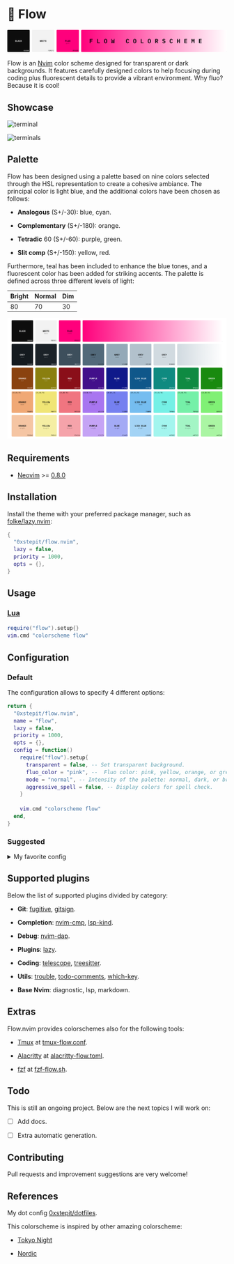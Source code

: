 # 🌊 Flow

![logo](./assets/flow-logo.png) 

Flow is an [Nvim](https://github.com/neovim/neovim) color scheme designed for transparent or dark backgrounds. It features
carefully designed colors to help focusing during coding plus fluorescent details to provide a vibrant environment. Why fluo? Because it is
cool!

## Showcase

![terminal](./assets/flow-single-terminal.png) 

![terminals](./assets/flow-multiple-terminals.png)

## Palette

Flow has been designed using a palette based on nine colors selected through the HSL representation to
create a cohesive ambiance. The principal color is light blue, and the additional colors have been chosen
as follows:

- **Analogous** (S+/-30): blue, cyan.

- **Complementary** (S+/-180): orange.

- **Tetradic** 60 (S+/-60): purple, green.

- **Slit comp** (S+/-150): yellow, red.

Furthermore, teal has been included to enhance the blue tones, and a fluorescent color has been added for
striking accents. The palette is defined across three different levels of light:

|Bright|Normal|Dim|
|-|-|-|
|80|70|30|

![palette](./assets/flow-palette.png) 


## Requirements

- [Neovim](https://github.com/neovim/neovim) >=
  [0.8.0](https://github.com/neovim/neovim/releases/tag/v0.8.0)

## Installation

Install the theme with your preferred package manager, such as
[folke/lazy.nvim](https://github.com/folke/lazy.nvim):

```lua
{
  "0xstepit/flow.nvim",
  lazy = false,
  priority = 1000,
  opts = {},
}
```

## Usage

### [Lua](https://www.lua.org)

```lua
require("flow").setup{}
vim.cmd "colorscheme flow"
```

## Configuration

### Default

The configuration allows to specify 4 different options:

```lua 
return {
  "0xstepit/flow.nvim",
  name = "Flow",
  lazy = false,
  priority = 1000,
  opts = {},
  config = function()
    require("flow").setup{
      transparent = false, -- Set transparent background.
      fluo_color = "pink", --  Fluo color: pink, yellow, orange, or green.
      mode = "normal", -- Intensity of the palette: normal, dark, or bright. Notice that dark is ugly!
      aggressive_spell = false, -- Display colors for spell check.
    }

    vim.cmd "colorscheme flow"
  end,
}
```

### Suggested

<details>
<summary>My favorite config</summary>

```lua
return {
  "0xstepit/flow.nvim",
  lazy = false,
  priority = 1000,
  opts = {},
  config = function()
    require("flow").setup{
      transparent = true,
      fluo_color = "pink",
      mode = "normal",
      aggressive_spell = false,
    }
    vim.cmd "colorscheme flow"
  end,
}
```
</details>


## Supported plugins

Below the list of supported plugins divided by category:

- **Git**: [fugitive](https://github.com/tpope/vim-fugitive), [gitsign](https://github.com/lewis6991/gitsigns.nvim).

- **Completion**: [nvim-cmp](https://github.com/hrsh7th/nvim-cmp), [lsp-kind](https://github.com/onsails/lspkind.nvim).

- **Debug**: [nvim-dap](https://github.com/mfussenegger/nvim-dap).

- **Plugins**: [lazy](https://github.com/folke/lazy.nvim).

- **Coding**: [telescope](https://github.com/nvim-telescope/telescope.nvim), [treesitter](https://github.com/nvim-treesitter/nvim-treesitter).

- **Utils**: [trouble](https://github.com/folke/trouble.nvim), [todo-comments](https://github.com/folke/todo-comments.nvim), [which-key](https://github.com/folke/which-key.nvim).

- **Base Nvim**: diagnostic, lsp, markdown.

## Extras

Flow.nvim provides colorschemes also for the following tools:

- [Tmux](https://github.com/tmux/tmux/wiki) at [tmux-flow.conf](./extra/tmux-flow.conf).

- [Alacritty](https://alacritty.org/) at [alacritty-flow.toml](./extra/alacritty-flow.toml).

- [fzf](https://github.com/junegunn/fzf) at [fzf-flow.sh](./extra/fzf-flow.sh).

## Todo

This is still an ongoing project. Below are the next topics I will work on:

- [ ] Add docs.

- [ ] Extra automatic generation.

## Contributing

Pull requests and improvement suggestions are very welcome!

## References

My dot config [0xstepit/dotfiles](https://github.com/0xstepit/dotfiles).

This colorscheme is inspired by other amazing colorscheme:

- [Tokyo Night](https://github.com/folke/tokyonight.nvim)

- [Nordic](https://github.com/AlexvZyl/nordic.nvim)


